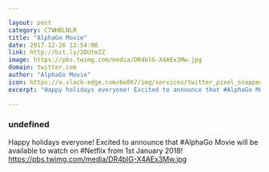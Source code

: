 ```yaml
---

layout: post
category: C7WHBLNLR
title: "AlphaGo Movie"
date: 2017-12-26 12:54:00
link: http://bit.ly/2DUtmZZ
image: https://pbs.twimg.com/media/DR4blG-X4AEx3Mw.jpg
domain: twitter.com
author: "AlphaGo Movie"
icon: https://a.slack-edge.com/6e067/img/services/twitter_pixel_snapped_32.png
excerpt: "Happy holidays everyone! Excited to announce that #AlphaGo Movie will be available to watch on #Netflix from 1st January 2018! <https://pbs.twimg.com/media/DR4blG-X4AEx3Mw.jpg>"

---
```


### undefined

Happy holidays everyone! Excited to announce that #AlphaGo Movie will be available to watch on #Netflix from 1st January 2018! <https://pbs.twimg.com/media/DR4blG-X4AEx3Mw.jpg>